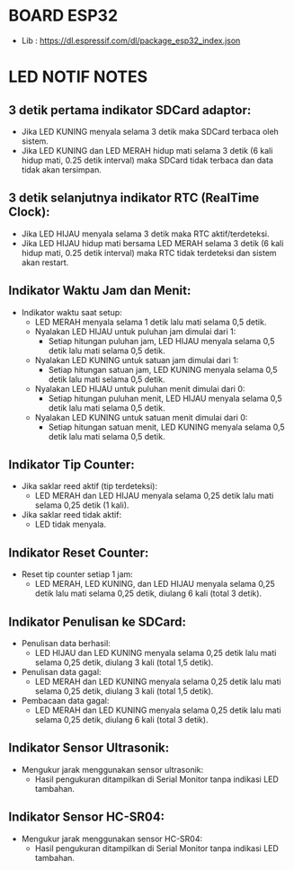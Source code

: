 # BOARD ESP32
- Lib : https://dl.espressif.com/dl/package_esp32_index.json

# LED NOTIF NOTES

## 3 detik pertama indikator SDCard adaptor:
- Jika LED KUNING menyala selama 3 detik maka SDCard terbaca oleh sistem.
- Jika LED KUNING dan LED MERAH hidup mati selama 3 detik (6 kali hidup mati, 0.25 detik interval) maka SDCard tidak terbaca dan data tidak akan tersimpan.

## 3 detik selanjutnya indikator RTC (RealTime Clock):
- Jika LED HIJAU menyala selama 3 detik maka RTC aktif/terdeteksi.
- Jika LED HIJAU hidup mati bersama LED MERAH selama 3 detik (6 kali hidup mati, 0.25 detik interval) maka RTC tidak terdeteksi dan sistem akan restart.

## Indikator Waktu Jam dan Menit:
- Indikator waktu saat setup:
  - LED MERAH menyala selama 1 detik lalu mati selama 0,5 detik.
  - Nyalakan LED HIJAU untuk puluhan jam dimulai dari 1:
    - Setiap hitungan puluhan jam, LED HIJAU menyala selama 0,5 detik lalu mati selama 0,5 detik.
  - Nyalakan LED KUNING untuk satuan jam dimulai dari 1:
    - Setiap hitungan satuan jam, LED KUNING menyala selama 0,5 detik lalu mati selama 0,5 detik.
  - Nyalakan LED HIJAU untuk puluhan menit dimulai dari 0:
    - Setiap hitungan puluhan menit, LED HIJAU menyala selama 0,5 detik lalu mati selama 0,5 detik.
  - Nyalakan LED KUNING untuk satuan menit dimulai dari 0:
    - Setiap hitungan satuan menit, LED KUNING menyala selama 0,5 detik lalu mati selama 0,5 detik.

## Indikator Tip Counter:
- Jika saklar reed aktif (tip terdeteksi):
  - LED MERAH dan LED HIJAU menyala selama 0,25 detik lalu mati selama 0,25 detik (1 kali).
- Jika saklar reed tidak aktif:
  - LED tidak menyala.

## Indikator Reset Counter:
- Reset tip counter setiap 1 jam:
  - LED MERAH, LED KUNING, dan LED HIJAU menyala selama 0,25 detik lalu mati selama 0,25 detik, diulang 6 kali (total 3 detik).

## Indikator Penulisan ke SDCard:
- Penulisan data berhasil:
  - LED HIJAU dan LED KUNING menyala selama 0,25 detik lalu mati selama 0,25 detik, diulang 3 kali (total 1,5 detik).
- Penulisan data gagal:
  - LED MERAH dan LED KUNING menyala selama 0,25 detik lalu mati selama 0,25 detik, diulang 3 kali (total 1,5 detik).
- Pembacaan data gagal:
  - LED MERAH dan LED KUNING menyala selama 0,25 detik lalu mati selama 0,25 detik, diulang 6 kali (total 3 detik).

## Indikator Sensor Ultrasonik:
- Mengukur jarak menggunakan sensor ultrasonik:
  - Hasil pengukuran ditampilkan di Serial Monitor tanpa indikasi LED tambahan.

## Indikator Sensor HC-SR04:
- Mengukur jarak menggunakan sensor HC-SR04:
  - Hasil pengukuran ditampilkan di Serial Monitor tanpa indikasi LED tambahan.
